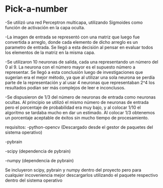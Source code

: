 # Pick-a-number

-Se utilizó una red Perceptron multicapa, utilizando Sigmoides como función de activación en la capa oculta.

-La imagen de entrada se representó con una matriz que luego fue convertida a arreglo, donde cada elemento de dicho arreglo es un parametro de entrada. Se llegó a esta decisión al pensar en evaluar todos los elementos de la matriz en la misma capa.

-Se utilizaron 10 neuronas de salida, cada una representando un número del 0 al 9. La neurona con el número mayor es el supuesto número a representar. Se llegó a esta conclusión luego de investigaciones que sugerían era el mejor método, ya que al utilizar una sola neurona se perdía parte de la representación y al usar 4 neuronas que representaban 2^4 los resultados podían ser más complejos de leer e inconclusos.

-Se dispusieron de 1/3 del número de neuronas de entrada como neuronas ocultas. Al principio se utilizó el mismo número de neuronas de entrada pero el porcentaje de probabilidad era muy bajo, y al colocar 1/10 el algoritmo se tardaba mucho en dar un estimado. Al colocar 1/3 obtenemos un porcentaje aceptable de éxitos sin mucho tiempo de procesamiento.

requisitos:
-python-opencv (Descargado desde el gestor de paquetes del sistema operativo)

-pybrain

-scipy (dependencia de pybrain)

-numpy (dependencia de pybrain)

Se incluyeron scipy, pybrain y numpy dentro del proyecto pero para cualquier incoveniencia mejor descargarlos utilizando el paquete respectivo dentro del sistema operativo
